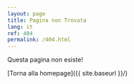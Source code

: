 ```yaml
---
layout: page
title: Pagina non Trovata
lang: it
ref: 404
permalink: /404.html
---
```


Questa pagina non esiste!

[Torna alla homepage]({{ site.baseurl }}/)

